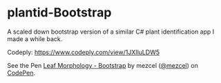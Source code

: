 # plantid-Bootstrap
A scaled down bootstrap version of a similar C# plant identification app I made a while back.

Codeply: https://www.codeply.com/view/1JXIluLDW5

See the Pen <a href="https://codepen.io/mezcel/pen/gRrjXP/">Leaf Morphology - Bootstrap</a> by mezcel (<a href="https://codepen.io/mezcel">@mezcel</a>) on <a href="https://codepen.io">CodePen</a>.
